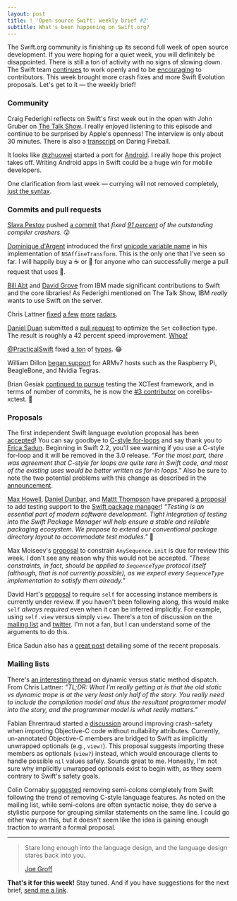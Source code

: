```yaml
---
layout: post
title: ! 'Open source Swift: weekly brief #2'
subtitle: What's been happening on Swift.org?
---
```


The Swift.org community is finishing up its second full week of open source development. If you were hoping for a quiet week, you will definitely be disappointed. There is still a ton of activity with no signs of slowing down. The Swift team [continues](https://twitter.com/uint_min/status/675022507527684096) to work openly and to be [encouraging](https://github.com/apple/swift/pull/389#issuecomment-163851653) to contributors. This week brought more crash fixes and more Swift Evolution proposals. Let's get to it &mdash; the weekly brief!

<!--excerpt-->

### Community

Craig Federighi reflects on Swift's first week out in the open with John Gruber on [The Talk Show](http://daringfireball.net/thetalkshow/2015/12/07/ep-139). I really enjoyed listening to this episode and continue to be surprised by Apple's openness! The interview is only about 30 minutes. There is also a [transcript](http://daringfireball.net/thetalkshow/139/federighi-gruber-transcript) on Daring Fireball.

It looks like [@zhuowei](https://github.com/zhuowei) started a port for [Android](https://github.com/SwiftAndroid). I really hope this project takes off. Writing Android apps in Swift could be a huge win for mobile developers.

One clarification from last week &mdash; currying will not removed completely, [just the syntax](https://github.com/apple/swift-evolution/pull/43#issuecomment-163849233).

### Commits and pull requests

[Slava Pestov](https://github.com/slavapestov) pushed [a commit](https://github.com/apple/swift/commit/c258f991f64a431da57fc79b66e879e5062fba3b) that *fixed [91 percent](https://github.com/apple/swift/commit/c258f991f64a431da57fc79b66e879e5062fba3b#commitcomment-14971959) of the outstanding compiler crashers.* 😲

[Dominique d'Argent](https://github.com/nubbel) introduced the first [unicode variable name](https://github.com/apple/swift-corelibs-foundation/pull/93#discussion_r47160608) in his implementation of `NSAffineTransform`. This is the only one that I've seen so far. I will happily buy a ☕️ or 🍺 for anyone who can successfully merge a pull request that uses 💩.

[Bill Abt](https://github.com/apple/swift/pull/413) and [David Grove](https://github.com/apple/swift-corelibs-libdispatch/pull/15) from IBM made significant contributions to Swift and the core libraries! As Federighi mentioned on The Talk Show, IBM *really* wants to use Swift on the server.

Chris Lattner [fixed](http://github.com/apple/swift/commit/a2d9b10b64c3115c2eed7b6baa8f641db9fc246e) [a few](https://github.com/apple/swift/commit/e28c2e2c6e4c7da665090f0acce4c68cbf4ebc15) [more](https://github.com/apple/swift/commit/7b323a8460540bbb9e9234ef3e3fb27f7cb117e3) [radars](https://github.com/apple/swift/commit/0bfacde2420937bfb6e0e1be6567b0e90ee2fb67).

[Daniel Duan](https://github.com/dduan) submitted a [pull request](https://github.com/apple/swift/pull/419) to optimize the `Set` collection type. The result is roughly a 42 percent speed improvement. [Whoa!](https://github.com/apple/swift/pull/419#issuecomment-164109613)

[@PracticalSwift](https://twitter.com/practicalswift) fixed [a ton](https://github.com/apple/swift/pull/561) of [typos](https://github.com/apple/swift/pull/526). 😂

William Dillon [began support](https://github.com/apple/swift/pull/439) for ARMv7 hosts such as the Raspberry Pi, BeagleBone, and Nvidia Tegras.

Brian Gesiak [continued to pursue](https://github.com/apple/swift-corelibs-xctest/pull/14) testing the XCTest framework, and in terms of number of commits, he is now the [#3 contributor](https://github.com/apple/swift-corelibs-xctest/graphs/contributors) on corelibs-xctest. 👏

### Proposals

The first independent Swift language evolution proposal has been [accepted](https://twitter.com/clattner_llvm/status/676472122437271552)! You can say goodbye to [C-style for-loops](https://github.com/apple/swift-evolution/blob/master/proposals/0007-remove-c-style-for-loops.md) and say thank you to [Erica Sadun](https://twitter.com/ericasadun). Beginning in Swift 2.2, you'll see warning if you use a C-style for-loop and it will be removed in the 3.0 release. *"For the most part, there was agreement that C-style for loops are quite rare in Swift code, and most of the existing uses would be better written as for-in loops."* Also be sure to note the two potential problems with this change as described in the [announcement](https://lists.swift.org/pipermail/swift-evolution-announce/2015-December/000001.html).

[Max Howell](https://github.com/mxcl), [Daniel Dunbar](https://github.com/ddunbar), and [Mattt Thompson](https://github.com/mattt) have prepared [a proposal](https://github.com/apple/swift-evolution/pull/51) to add testing support to the [Swift package manager](https://github.com/apple/swift-package-manager)! *"Testing is an essential part of modern software development. Tight integration of testing into the Swift Package Manager will help ensure a stable and reliable packaging ecosystem. We propose to extend our conventional package directory layout to accommodate test modules."* 🎉

Max Moiseev's [proposal](https://github.com/apple/swift-evolution/blob/master/proposals/0014-constrained-AnySequence.md) to constrain `AnySequence.init` is due for review this week. I don't see any reason why this would not be accepted. *"These constraints, in fact, should be applied to `SequenceType` protocol itself (although, that is not currently possible), as we expect every `SequenceType` implementation to satisfy them already."*

David Hart's [proposal](https://github.com/apple/swift-evolution/blob/master/proposals/0009-require-self-for-accessing-instance-members.md) to require `self` for accessing instance members is currently under review. If you haven't been following along, this would make `self` *always required* even when it can be inferred implicitly. For example, using `self.view` versus simply `view`. There's a ton of discussion on the [mailing list]((https://lists.swift.org/pipermail/swift-evolution/Week-of-Mon-20151214/002407.html)) and [twitter](https://twitter.com/ashfurrow/status/676881928168017921). I'm not a fan, but I can understand some of the arguments to do this.

Erica Sadun also has a [great post](http://ericasadun.com/2015/12/16/the-evolution-will-be-televised-current-and-upcoming-proposal-reviews/) detailing some of the recent proposals.

### Mailing lists

There's [an interesting thread](https://lists.swift.org/pipermail/swift-evolution/Week-of-Mon-20151207/001948.html) on dynamic versus static method dispatch. From Chris Lattner: *"TL;DR: What I’m really getting at is that the old static vs dynamic trope is at the very least only half of the story.  You really need to include the compilation model and thus the resultant programmer model into the story, and the programmer model is what really matters."*

Fabian Ehrentraud started a [discussion](https://lists.swift.org/pipermail/swift-evolution/Week-of-Mon-20151207/001054.html) around improving crash-safety when importing Objective-C code without nullability attributes. Currently, un-annotated Objective-C members are bridged to Swift as implicitly unwrapped optionals (e.g., `view!`). This proposal suggests importing these members as optionals (`view?`) instead, which would encourage clients to handle possible `nil` values safely. Sounds great to me. Honestly, I'm not sure why implicitly unwrapped optionals exist to begin with, as they seem contrary to Swift's safety goals.

Colin Cornaby [suggested](https://lists.swift.org/pipermail/swift-evolution/Week-of-Mon-20151214/002324.html) removing semi-colons completely from Swift following the trend of removing C-style language features. As noted on the mailing list, while semi-colons are often syntactic noise, they do serve a stylistic purpose for grouping similar statements on the same line. I could go either way on this, but it doesn't seem like the idea is gaining enough traction to warrant a formal proposal.

---------------------------------

<blockquote>
   <p>Stare long enough into the language design, and the language design stares back into you.</p>
   <footer><a href="https://twitter.com/jckarter/status/676939142790569986">Joe Groff</a></footer>
</blockquote>

**That's it for this week!** Stay tuned. And if you have suggestions for the next brief, [send me a link](https://twitter.com/jesse_squires).
